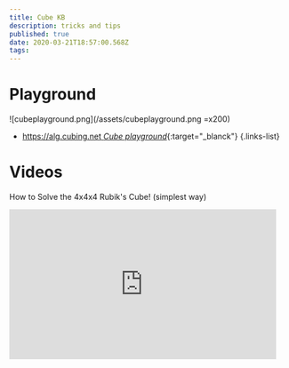 ```yaml
---
title: Cube KB
description: tricks and tips
published: true
date: 2020-03-21T18:57:00.568Z
tags: 
---
```


# Playground
![cubeplayground.png](/assets/cubeplayground.png =x200)

- [https://alg.cubing.net *Cube playground*](https://alg.cubing.net){:target="_blanck"}
{.links-list}

# Videos

How to Solve the 4x4x4 Rubik's Cube! (simplest way)
<iframe width="480" height="270" src="https://www.youtube.com/embed/xGiP_bfJVaw" frameborder="0" allow="accelerometer; autoplay; encrypted-media; gyroscope; picture-in-picture" allowfullscreen></iframe>

